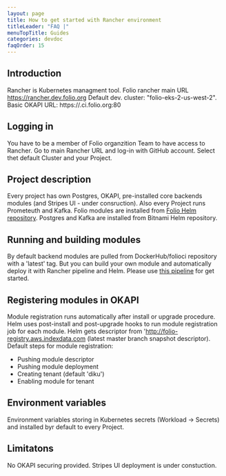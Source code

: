 ```yaml
---
layout: page
title: How to get started with Rancher environment
titleLeader: "FAQ |"
menuTopTitle: Guides
categories: devdoc
faqOrder: 15
---
```


## Introduction
Rancher is Kubernetes managment tool.
Folio rancher main URL https://rancher.dev.folio.org
Default dev. cluster: "folio-eks-2-us-west-2".
Basic OKAPI URL: https://<Project name>.ci.folio.org:80

## Logging in
You have to be a member of Folio organzition Team to have access to Rancher.
Go to main Rancher URL and log-in with GitHub account.
Select thet default Cluster and your Project.

## Project description
Every project has own Postgres, OKAPI, pre-installed core backends modules (and Stripes UI - under consruction).
Also every Project runs Prometeuth and Kafka.
Folio modules are installed from [Folio Helm repository](https://github.com/folio-org/folio-helm).
Postgres and Kafka are installed from Bitnami Helm repository.

## Running and building modules
By default backend modules are pulled from DockerHub/folioci repository with a 'latest' tag.
But you can build your own module and automatically deploy it with Rancher pipeline and Helm.
Please use [this pipeline](https://github.com/folio-org/mod-pubsub/blob/master/.rancher-pipeline.yml) for get started.

## Registering modules in OKAPI
Module registration runs automatically after install or upgrade procedure.
Helm uses post-install and post-upgrade hooks to run module registration job for each module.
Helm gets descriptor from 'http://folio-registry.aws.indexdata.com (latest master branch snapshot descriptor).
Default steps for module registration:
* Pushing module descriptor
* Pushing module deployment
* Creating tenant (default 'diku')
* Enabling module for tenant

## Environment variables
Environment variables storing in Kubernetes secrets (Workload -> Secrets) and installed byr default to every Project.

## Limitatons
No OKAPI securing provided.
Stripes UI deployment is under constuction.
